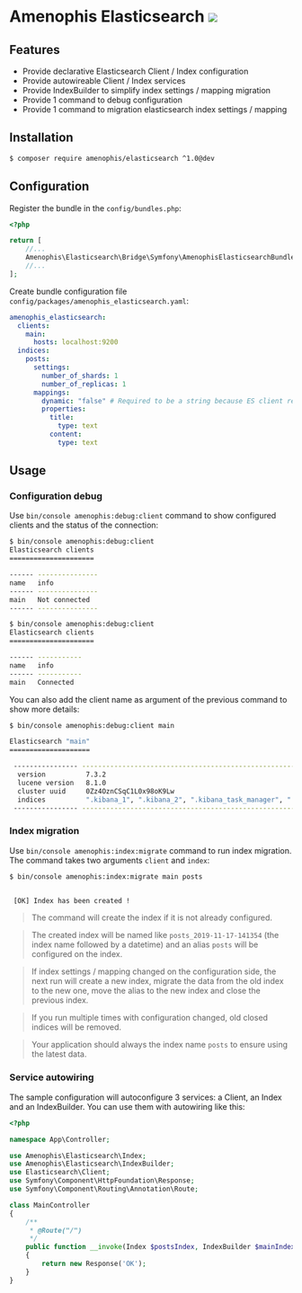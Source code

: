 # Amenophis Elasticsearch ![](https://github.com/amenophis/elasticsearch/workflows/CI/badge.svg)

## Features

- Provide declarative Elasticsearch Client / Index configuration
- Provide autowireable Client / Index services
- Provide IndexBuilder to simplify index settings / mapping migration
- Provide 1 command to debug configuration
- Provide 1 command to migration elasticsearch index settings / mapping

## Installation

```bash
$ composer require amenophis/elasticsearch ^1.0@dev
```
## Configuration
Register the bundle in the `config/bundles.php`:
```php
<?php

return [
    //...
    Amenophis\Elasticsearch\Bridge\Symfony\AmenophisElasticsearchBundle::class => ['all' => true],
    //...
];
```

Create bundle configuration file `config/packages/amenophis_elasticsearch.yaml`:
```yaml
amenophis_elasticsearch:
  clients:
    main:
      hosts: localhost:9200
  indices:
    posts:
      settings:
        number_of_shards: 1
        number_of_replicas: 1
      mappings:
        dynamic: "false" # Required to be a string because ES client return boolean as string
        properties:
          title:
            type: text
          content:
            type: text

```

## Usage
### Configuration debug
Use `bin/console amenophis:debug:client` command to show configured clients and the status of the connection:
```bash
$ bin/console amenophis:debug:client
Elasticsearch clients
=====================

------ ---------------
name   info
------ ---------------
main   Not connected
------ ---------------

$ bin/console amenophis:debug:client
Elasticsearch clients
=====================

------ -----------
name   info
------ -----------
main   Connected
```

You can also add the client name as argument of the previous command to show more details:
```bash
$ bin/console amenophis:debug:client main

Elasticsearch "main"
====================

 ---------------- ------------------------------------------------------------------------------------------
  version          7.3.2
  lucene version   8.1.0
  cluster uuid     0Zz4OznCSqC1L0x98oK9Lw
  indices          ".kibana_1", ".kibana_2", ".kibana_task_manager", ".tasks"
 ---------------- ------------------------------------------------------------------------------------------
```

### Index migration
Use `bin/console amenophis:index:migrate` command to run index migration.
The command takes two arguments `client` and `index`:
```bash
$ bin/console amenophis:index:migrate main posts


 [OK] Index has been created !

```

> The command will create the index if it is not already configured.

> The created index will be named like `posts_2019-11-17-141354` (the index name followed by a datetime) and an alias `posts` will be configured on the index.

> If index settings / mapping changed on the configuration side, the next run will create a new index, migrate the data from the old index to the new one, move the alias to the new index and close the previous index.

> If you run multiple times with configuration changed, old closed indices will be removed.

> Your application should always the index name `posts` to ensure using the latest data.

### Service autowiring
The sample configuration will autoconfigure 3 services: a Client, an Index and an IndexBuilder.
You can use them with autowiring like this:
```php
<?php

namespace App\Controller;

use Amenophis\Elasticsearch\Index;
use Amenophis\Elasticsearch\IndexBuilder;
use Elasticsearch\Client;
use Symfony\Component\HttpFoundation\Response;
use Symfony\Component\Routing\Annotation\Route;

class MainController
{
    /**
     * @Route("/")
     */
    public function __invoke(Index $postsIndex, IndexBuilder $mainIndexBuilder, Client $mainClient)
    {
        return new Response('OK');
    }
}
```


